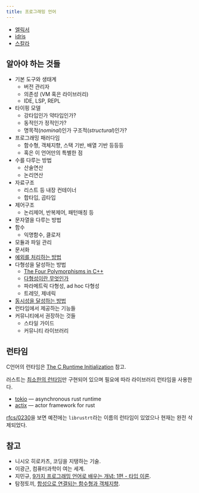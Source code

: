 ```yaml
---
title: 프로그래밍 언어
---
```


- [엘릭서](/notes/elixir.md)
- [idris](/notes/idris.md)
- [스칼라](/notes/scala.md)

## 알아야 하는 것들

- 기본 도구와 생태계
  - 버전 관리자
  - 의존성 (VM 혹은 라이브러리)
  - IDE, LSP, REPL
- 타이핑 모델
  - 강타입인가 약타입인가?
  - 동적인가 정적인가?
  - 명목적(*nominal*)인가 구조적(*structural*)인가?
- 프로그래밍 패러다임
  - 함수형, 객체지향, 스택 기반, 배열 기반 등등등
  - 혹은 이 언어만의 특별한 점
- 수를 다루는 방법
  - 산술연산
  - 논리연산
- 자료구조
  - 리스트 등 내장 컨테이너
  - 합타입, 곱타입
- 제어구조
  - 논리제어, 반복제어, 패턴매칭 등
- 문자열을 다루는 방법
- 함수
  - 익명함수, 클로저
- 모듈과 파일 관리
- 문서화
- [예외를 처리하는 방법](/notes/exceptions.md)
- 다형성을 달성하는 방법
	- [The Four Polymorphisms in C++](https://github.com/utilForever/modern-cpp-tutorial/blob/master/Articles/The%20Four%20Polymorphisms%20in%20C%2B%2B.md)
	- [다형성이란 무엇인가](https://velog.io/@humonnom/%EB%8B%A4%ED%98%95%EC%84%B1%EC%9D%B4%EB%9E%80-%EB%AC%B4%EC%97%87%EC%9D%B8%EA%B0%80)
	- 파라메트릭 다형성, ad hoc 다형성
	- 트레잇, 제네릭
- [동시성을 달성하는 방법](/notes/concurrency.md)
- 런타임에서 제공하는 기능들
- 커뮤니티에서 권장하는 것들
  - 스타일 가이드
  - 커뮤니티 라이브러리

## 런타임

C언어의 런타임은 [The C Runtime Initialization](https://www.embecosm.com/appnotes/ean9/html/ch05s02.html) 참고.

러스트는 [최소한의 런타임](https://doc.rust-lang.org/reference/runtime.html)만 구현되어 있으며 필요에 따라 라이브러리 런타임을 사용한다.

- [tokio](https://tokio.rs/) — asynchronous rust runtime
- [actix](https://github.com/actix/actix) — actor framework for rust

[rfcs/0230](https://github.com/rust-lang/rfcs/blob/master/text/0230-remove-runtime.md)을 보면 예전에는 `librustrt`라는 이름의 런타임이 있었으나 현재는 완전 삭제되었다.


## 참고

- 니시오 히로카츠, 코딩을 지탱하는 기술.
- 이광근, 컴퓨터과학이 여는 세계.
- 지민규, [9가지 프로그래밍 언어로 배우는 개념: 1편 - 타입 이론](https://tech.devsisters.com/posts/programming-languages-1-type-theory).
- 탐정토끼, [합성으로 연결되는 함수형과 객체지향](https://twinstae.github.io/composable/).
